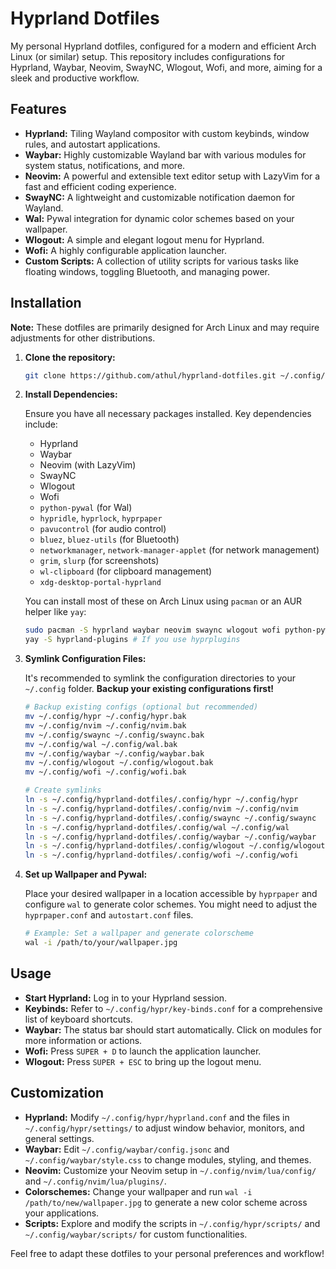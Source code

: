 # Hyprland Dotfiles

My personal Hyprland dotfiles, configured for a modern and efficient Arch Linux (or similar) setup. This repository includes configurations for Hyprland, Waybar, Neovim, SwayNC, Wlogout, Wofi, and more, aiming for a sleek and productive workflow.

## Features

-   **Hyprland:** Tiling Wayland compositor with custom keybinds, window rules, and autostart applications.
-   **Waybar:** Highly customizable Wayland bar with various modules for system status, notifications, and more.
-   **Neovim:** A powerful and extensible text editor setup with LazyVim for a fast and efficient coding experience.
-   **SwayNC:** A lightweight and customizable notification daemon for Wayland.
-   **Wal:** Pywal integration for dynamic color schemes based on your wallpaper.
-   **Wlogout:** A simple and elegant logout menu for Hyprland.
-   **Wofi:** A highly configurable application launcher.
-   **Custom Scripts:** A collection of utility scripts for various tasks like floating windows, toggling Bluetooth, and managing power.

## Installation

**Note:** These dotfiles are primarily designed for Arch Linux and may require adjustments for other distributions.

1.  **Clone the repository:**

    ```bash
    git clone https://github.com/athul/hyprland-dotfiles.git ~/.config/hyprland-dotfiles
    ```

2.  **Install Dependencies:**

    Ensure you have all necessary packages installed. Key dependencies include:

    -   Hyprland
    -   Waybar
    -   Neovim (with LazyVim)
    -   SwayNC
    -   Wlogout
    -   Wofi
    -   `python-pywal` (for Wal)
    -   `hypridle`, `hyprlock`, `hyprpaper`
    -   `pavucontrol` (for audio control)
    -   `bluez`, `bluez-utils` (for Bluetooth)
    -   `networkmanager`, `network-manager-applet` (for network management)
    -   `grim`, `slurp` (for screenshots)
    -   `wl-clipboard` (for clipboard management)
    -   `xdg-desktop-portal-hyprland`

    You can install most of these on Arch Linux using `pacman` or an AUR helper like `yay`:

    ```bash
    sudo pacman -S hyprland waybar neovim swaync wlogout wofi python-pywal hypridle hyprlock hyprpaper pavucontrol bluez bluez-utils networkmanager network-manager-applet grim slurp wl-clipboard xdg-desktop-portal-hyprland
    yay -S hyprland-plugins # If you use hyprplugins
    ```

3.  **Symlink Configuration Files:**

    It's recommended to symlink the configuration directories to your `~/.config` folder. **Backup your existing configurations first!**

    ```bash
    # Backup existing configs (optional but recommended)
    mv ~/.config/hypr ~/.config/hypr.bak
    mv ~/.config/nvim ~/.config/nvim.bak
    mv ~/.config/swaync ~/.config/swaync.bak
    mv ~/.config/wal ~/.config/wal.bak
    mv ~/.config/waybar ~/.config/waybar.bak
    mv ~/.config/wlogout ~/.config/wlogout.bak
    mv ~/.config/wofi ~/.config/wofi.bak

    # Create symlinks
    ln -s ~/.config/hyprland-dotfiles/.config/hypr ~/.config/hypr
    ln -s ~/.config/hyprland-dotfiles/.config/nvim ~/.config/nvim
    ln -s ~/.config/hyprland-dotfiles/.config/swaync ~/.config/swaync
    ln -s ~/.config/hyprland-dotfiles/.config/wal ~/.config/wal
    ln -s ~/.config/hyprland-dotfiles/.config/waybar ~/.config/waybar
    ln -s ~/.config/hyprland-dotfiles/.config/wlogout ~/.config/wlogout
    ln -s ~/.config/hyprland-dotfiles/.config/wofi ~/.config/wofi
    ```

4.  **Set up Wallpaper and Pywal:**

    Place your desired wallpaper in a location accessible by `hyprpaper` and configure `wal` to generate color schemes. You might need to adjust the `hyprpaper.conf` and `autostart.conf` files.

    ```bash
    # Example: Set a wallpaper and generate colorscheme
    wal -i /path/to/your/wallpaper.jpg
    ```

## Usage

-   **Start Hyprland:** Log in to your Hyprland session.
-   **Keybinds:** Refer to `~/.config/hypr/key-binds.conf` for a comprehensive list of keyboard shortcuts.
-   **Waybar:** The status bar should start automatically. Click on modules for more information or actions.
-   **Wofi:** Press `SUPER + D` to launch the application launcher.
-   **Wlogout:** Press `SUPER + ESC` to bring up the logout menu.

## Customization

-   **Hyprland:** Modify `~/.config/hypr/hyprland.conf` and the files in `~/.config/hypr/settings/` to adjust window behavior, monitors, and general settings.
-   **Waybar:** Edit `~/.config/waybar/config.jsonc` and `~/.config/waybar/style.css` to change modules, styling, and themes.
-   **Neovim:** Customize your Neovim setup in `~/.config/nvim/lua/config/` and `~/.config/nvim/lua/plugins/`.
-   **Colorschemes:** Change your wallpaper and run `wal -i /path/to/new/wallpaper.jpg` to generate a new color scheme across your applications.
-   **Scripts:** Explore and modify the scripts in `~/.config/hypr/scripts/` and `~/.config/waybar/scripts/` for custom functionalities.

Feel free to adapt these dotfiles to your personal preferences and workflow!